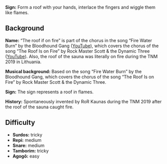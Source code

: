**Sign:** Form a roof with your hands, interlace the fingers and wiggle them like flames.

## Background

**Name:** “The roof if on fire” is part of the chorus in the song “Fire Water Burn” by the Bloodhound Gang ([YouTube](https://www.youtube.com/watch?v=Adgx9wt63NY)), which covers the chorus of the song “The Roof Is on Fire” by Rock Master Scott & the Dynamic Three ([YouTube](https://youtu.be/-Vv_LwwwpmU?t=263)). Also, the roof of the sauna was literally on fire during the TNM 2019 in Lithuania.

**Musical background:** Based on the song “Fire Water Burn” by the Bloodhound Gang, which covers the chorus of the song “The Roof Is on Fire” by Rock Master Scott & the Dynamic Three.

**Sign:** The sign represents a roof in flames.

**History:** Spontaneously invented by RoR Kaunas during the TNM 2019 after the roof of the sauna caught fire.

## Difficulty

* **Surdos:** tricky
* **Repi:** medium
* **Snare:** medium
* **Tamborim:** tricky
* **Agogô:** easy